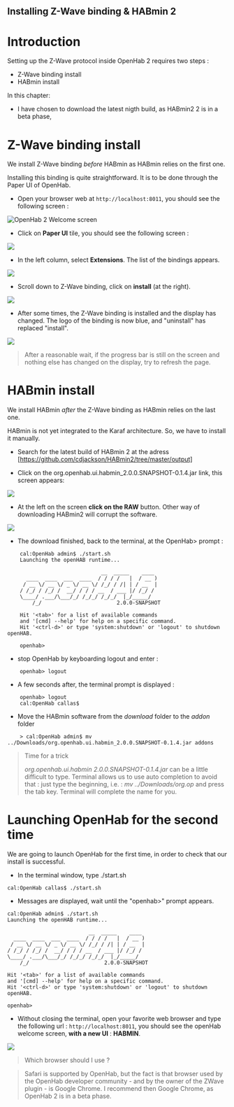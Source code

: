 Installing Z-Wave binding & HABmin 2
-------------------------------

Introduction
==============

Setting up the Z-Wave protocol inside OpenHab 2 requires two steps :
- Z-Wave binding install
- HABmin install

In this chapter:
- I have chosen to download the latest nigth build, as HABmin2 2 is in a beta phase,


Z-Wave binding install
======================

We install Z-Wave binding _before_ HABmin as HABmin relies on the first one.

Installing this binding is quite straightforward. It is to be done through the Paper UI of OpenHab.

* Open your browser web at `http://localhost:8011`, you should see the following screen :

![OpenHab 2 Welcome screen](Accueil_Openhab.png)

* Click on __Paper UI__ tile, you should see the following screen :

![](paper_ui_welcome.png)

* In the left column, select __Extensions__. The list of the bindings appears.

![](extensions_bindings.png)



* Scroll down to Z-Wave binding, click on __install__ (at the right).

![](extensions_z_wave.png)

* After some times, the Z-Wave binding is installed and the display has changed. The logo of the binding is now blue, and "uninstall" has replaced "install".

![](extension_z_wave_installed.png)

> After a reasonable wait, if the progress bar is still on the screen and nothing else has changed on the display, try to refresh the page.


HABmin install
======================

We install HABmin _after_ the Z-Wave binding as HABmin relies on the last one.

HABmin is not yet integrated to the Karaf architecture. So, we have to install it manually.

* Search for the latest build of HABmin 2 at the adress [https://github.com/cdjackson/HABmin2/tree/master/output]

* Click on the org.openhab.ui.habmin_2.0.0.SNAPSHOT-0.1.4.jar link, this screen appears:

![](habmin_download_1.png)

* At the left on the screen __click on the RAW__ button. Other way of downloading HABmin2 will corrupt the software.

![](habmin_download_2.png)

* The download finished, back to the terminal, at the OpenHab> prompt :

```
	cal:OpenHab admin$ ./start.sh
	Launching the openHAB runtime...

    	                      __  _____    ____
	  ____  ____  ___  ____  / / / /   |  / __ )
	 / __ \/ __ \/ _ \/ __ \/ /_/ / /| | / __  |
	/ /_/ / /_/ /  __/ / / / __  / ___ |/ /_/ /
	\____/ .___/\___/_/ /_/_/ /_/_/  |_/_____/
	    /_/                        2.0.0-SNAPSHOT

	Hit '<tab>' for a list of available commands
	and '[cmd] --help' for help on a specific command.
	Hit '<ctrl-d>' or type 'system:shutdown' or 'logout' to shutdown openHAB.

	openhab>
```

* stop OpenHab by keyboarding logout and enter :
```
	openhab> logout
```

* A few seconds after, the terminal prompt is displayed :
```
	openhab> logout
	cal:OpenHab callas$
```

* Move the HABmin software from the _download_ folder to the _addon_ folder
```
	> cal:OpenHab admin$ mv ../Downloads/org.openhab.ui.habmin_2.0.0.SNAPSHOT-0.1.4.jar addons
```


> Time for a trick
>
> _org.openhab.ui.habmin 2.0.0.SNAPSHOT-0.1.4.jar_  can be a little difficult to type. Terminal allows us to use auto completion to avoid that :
> just type the beginning, i.e. : _mv ../Downloads/org.op_ and press the tab key. Terminal will complete the name for you.

Launching OpenHab for the second time
====================================

We are going to launch OpenHab for the first time, in order to check that our install is successful.

* In the terminal window, type ./start.sh
```
cal:OpenHab callas$ ./start.sh
```

* Messages are displayed, wait until the "openhab>" prompt appears.

```
cal:OpenHab admin$ ./start.sh
Launching the openHAB runtime...

   	                      __  _____    ____
  ____  ____  ___  ____  / / / /   |  / __ )
 / __ \/ __ \/ _ \/ __ \/ /_/ / /| | / __  |
/ /_/ / /_/ /  __/ / / / __  / ___ |/ /_/ /
\____/ .___/\___/_/ /_/_/ /_/_/  |_/_____/
    /_/                        2.0.0-SNAPSHOT

Hit '<tab>' for a list of available commands
and '[cmd] --help' for help on a specific command.
Hit '<ctrl-d>' or type 'system:shutdown' or 'logout' to shutdown openHAB.

openhab>
```

* Without closing the terminal, open your favorite web browser and type the following url : `http://localhost:8011`, you should see the openHab welcome screen, __with a new UI__ : __HABMIN__.

![](OpenHab_Admin_welcome.png)


> Which browser should I use ?

> Safari is supported by OpenHab, but the fact is that browser used by the OpenHab developer community - and by the owner of the ZWave plugin - is Google Chrome.
> I recommend then Google Chrome, as OpenHab 2 is in a beta phase.

